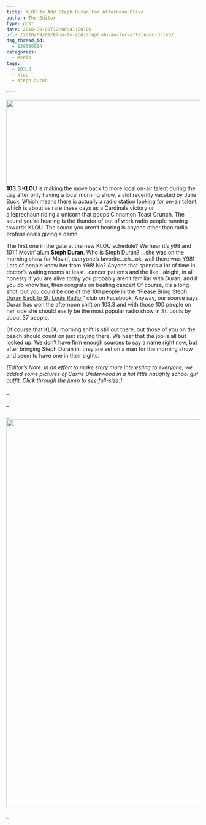 ```yaml
---
title: KLOU to Add Steph Duran For Afternoon Drive
author: The Editor
type: post
date: 2010-09-09T12:00:41+00:00
url: /2010/09/09/klou-to-add-steph-duran-for-afternoon-drive/
dsq_thread_id:
  - 139580014
categories:
  - Media
tags:
  - 103.3
  - klou
  - steph duran

---
```

**[<img class="aligncenter size-full wp-image-6681" title="Carrie Underwood Performs For The Today Show In NYC!" src="http://media.punchingkitty.com/wordpress/2010/09/carrie_underwood_header.jpg" alt="" width="600" height="222" />][1]103.3 KLOU** is making the move back to more local on-air talent during the day after only having a local morning show, a slot recently vacated by Julie Buck. Which means there is actually a radio station looking for on-air talent, which is about as rare these days as a Cardinals victory or a leprechaun riding a unicorn that poops Cinnamon Toast Crunch. The sound you&#8217;re hearing is the thunder of out of work radio people running towards KLOU. The sound you aren&#8217;t hearing is anyone other than radio professionals giving a damn.

The first one in the gate at the new KLOU schedule? We hear it&#8217;s y98 and 101.1 Movin&#8217; alum **Steph Duran**. Who is Steph Duran? &#8230;she was on the morning show for Movin&#8217;, everyone&#8217;s favorite&#8230;eh&#8230;ok, well there was Y98! Lots of people know her from Y98! No? Anyone that spends a lot of time in doctor&#8217;s waiting rooms at least&#8230;cancer patients and the like&#8230;alright, in all honesty if you are alive today you probably aren&#8217;t familiar with Duran, and if you _do_ know her, then congrats on beating cancer! Of course, it&#8217;s a long shot, but you could be one of the 100 people in the &#8220;<a href="http://www.facebook.com/pages/Please-Bring-Steph-Duran-back-to-St-Louis-Radio/117495748288083" target="_blank">Please Bring Steph Duran back to St. Louis Radio!</a>&#8221; club on Facebook. Anyway, our source says Duran has won the afternoon shift on 103.3 and with those 100 people on her side she should easily be the most popular radio show in St. Louis by about 37 people.

Of course that KLOU morning shift is still out there, but those of you on the beach should count on just staying there. We hear that the job is all but locked up. We don&#8217;t have firm enough sources to say a name right now, but after bringing Steph Duran in, they are set on a man for the morning show and seem to have one in their sights.

_[Editor&#8217;s Note: In an effort to make story more interesting to everyone, we added some pictures of Carrie Underwood in a hot little naughty school girl outfit. Click through the jump to see full-size.]_ 

_<!--more-->


  
_ 

_[<img class="aligncenter size-full wp-image-6680" title="Carrie Underwood Performs For The Today Show In NYC!" src="http://media.punchingkitty.com/wordpress/2010/09/carrie_underwood_1.jpg" alt="" width="600" height="1012" />][2]
  
_

 [1]: http://media.punchingkitty.com/wordpress/2010/09/carrie_underwood_header.jpg
 [2]: http://media.punchingkitty.com/wordpress/2010/09/carrie_underwood_1.jpg